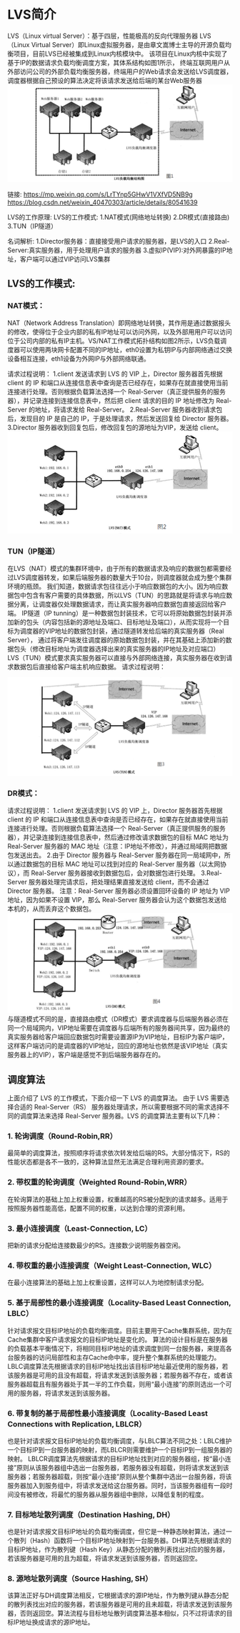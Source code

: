 # LVS简介
LVS（Linux virtual Server）：基于四层，性能极高的反向代理服务器
LVS（Linux Virtual Server）即Linux虚拟服务器，是由章文嵩博士主导的开源负载均衡项目，目前LVS已经被集成到Linux内核模块中。
该项目在Linux内核中实现了基于IP的数据请求负载均衡调度方案，其体系结构如图1所示，
终端互联网用户从外部访问公司的外部负载均衡服务器，终端用户的Web请求会发送给LVS调度器，调度器根据自己预设的算法决定将该请求发送给后端的某台Web服务器
![lvs负载均衡结构图-01.png](./img/lvs/lvs负载均衡结构图-01.png)

链接: https://mp.weixin.qq.com/s/LrTYnp5GHwV1VXfVD5NB9g
https://blog.csdn.net/weixin_40470303/article/details/80541639

LVS的工作原理:
LVS的工作模式:
1.NAT模式(网络地址转换)
2.DR模式(直接路由)
3.TUN（IP隧道）

名词解析:
1.Director服务器：直接接受用户请求的服务器，是LVS的入口
2.Real-Server:真实服务器，用于处理用户请求的服务器
3.虚拟IP(VIP):对外网暴露的IP地址，客户端可以通过VIP访问LVS集群

## LVS的工作模式:
### NAT模式：

NAT（Network Address Translation）即网络地址转换，其作用是通过数据报头的修改，使得位于企业内部的私有IP地址可以访问外网，以及外部用用户可以访问位于公司内部的私有IP主机。VS/NAT工作模式拓扑结构如图2所示，LVS负载调度器可以使用两块网卡配置不同的IP地址，eth0设置为私钥IP与内部网络通过交换设备相互连接，eth1设备为外网IP与外部网络联通。

请求过程说明：
1.client 发送请求到 LVS 的 VIP 上，Director 服务器首先根据 client 的 IP 和端口从连接信息表中查询是否已经存在，如果存在就直接使用当前连接进行处理。否则根据负载算法选择一个 Real-Server（真正提供服务的服务器），并记录连接到连接信息表中，然后把 client 请求的目的 IP 地址修改为 Real-Server 的地址，将请求发给 Real-Server。
2.Real-Server 服务器收到请求包后，发现目的 IP 是自己的 IP，于是处理请求，然后发送回复给 Director 服务器。
3.Director 服务器收到回复包后，修改回复包的源地址为VIP，发送给 client。
![lvs-nat模式-02.png](./img/lvs/lvs-nat模式-02.png)


### TUN（IP隧道）
在LVS（NAT）模式的集群环境中，由于所有的数据请求及响应的数据包都需要经过LVS调度器转发，如果后端服务器的数量大于10台，则调度器就会成为整个集群环境的瓶颈。
我们知道，数据请求包往往远小于响应数据包的大小。因为响应数据包中包含有客户需要的具体数据，所以LVS（TUN）的思路就是将请求与响应数据分离，让调度器仅处理数据请求，而让真实服务器响应数据包直接返回给客户端。
IP隧道（IP tunning）是一种数据包封装技术，它可以将原始数据包封装并添加新的包头（内容包括新的源地址及端口、目标地址及端口），从而实现将一个目标为调度器的VIP地址的数据包封装，通过隧道转发给后端的真实服务器（Real Server），
通过将客户端发往调度器的原始数据包封装，并在其基础上添加新的数据包头（修改目标地址为调度器选择出来的真实服务器的IP地址及对应端口）
LVS（TUN）模式要求真实服务器可以直接与外部网络连接，真实服务器在收到请求数据包后直接给客户端主机响应数据。
请求过程说明：



![lvs-tun模式-03.png](./img/lvs/lvs-tun模式-03.png)


### DR模式：
请求过程说明：
1.client 发送请求到 LVS 的 VIP 上，Director 服务器首先根据 client 的 IP 和端口从连接信息表中查询是否已经存在，如果存在就直接使用当前连接进行处理。否则根据负载算法选择一个 Real-Server（真正提供服务的服务器），并记录连接到连接信息表中，然后通过修改请求数据包的目标 MAC 地址为 Real-Server 服务器的 MAC 地址（注意：IP地址不修改），并通过局域网把数据包发送出去。
2.由于 Director 服务器与 Real-Server 服务器在同一局域网中，所以通过数据包的目标 MAC 地址可以找到对应的 Real-Server 服务器（以太网协议），而 Real-Server 服务器接收到数据包后，会对数据包进行处理。
3.Real-Server 服务器处理完请求后，把处理结果直接发送给 client，而不会通过 Director 服务器。
注意：Real-Server 服务器必须设置回环设备的 IP 地址为 VIP 地址，因为如果不设置 VIP，那么 Real-Server 服务器会认为这个数据包发送给本机的，从而丢弃这个数据包。
![lvs-dr模式-03.png](./img/lvs/lvs-dr模式-03.png)
与隧道模式不同的是，直接路由模式（DR模式）要求调度器与后端服务器必须在同一个局域网内，VIP地址需要在调度器与后端所有的服务器间共享，因为最终的真实服务器给客户端回应数据包时需要设置源IP为VIP地址，目标IP为客户端IP，这样客户端访问的是调度器的VIP地址，回应的源地址也依然是该VIP地址（真实服务器上的VIP），客户端是感觉不到后端服务器存在的。




## 调度算法
上面介绍了 LVS 的工作模式，下面介绍一下 LVS 的调度算法。
由于 LVS 需要选择合适的 Real-Server（RS） 服务器处理请求，所以需要根据不同的需求选择不同的调度算法来选择 Real-Server 服务器。LVS 的调度算法主要有以下几种：
### 1. 轮询调度（Round-Robin,RR）
  最简单的调度算法，按照顺序将请求依次转发给后端的RS。大部分情况下，RS的性能状态都是各不一致的，这种算法显然无法满足合理利用资源的要求。

### 2. 带权重的轮询调度（Weighted Round-Robin,WRR）
  在轮询算法的基础上加上权重设置，权重越高的RS被分配到的请求越多。适用于按照服务器性能高低，配置不同的权重，以达到合理的资源利用。

### 3. 最小连接调度（Least-Connection, LC）
  把新的请求分配给连接数最少的RS。连接数少说明服务器空闲。

### 4. 带权重的最小连接调度（Weight Least-Connection, WLC）
  在最小连接算法的基础上加上权重设置，这样可以人为地控制请求分配。

### 5. 基于局部性的最小连接调度（Locality-Based Least Connection, LBLC）
  针对请求报文目标IP地址的负载均衡调度。目前主要用于Cache集群系统，因为在Cache集群中客户请求报文的目标IP地址是变化的。
  算法的设计目标是在服务器的负载基本平衡情况下，将相同目标IP地址的请求调度到同一台服务器，来提高各台服务器的访问局部性和主存Cache命中率，提升整个集群系统的处理能力。
  LBLC调度算法先根据请求的目标IP地址找出该目标IP地址最近使用的服务器，若该服务器是可用的且没有超载，将请求发送到该服务器；若服务器不存在，或者该服务器超载且有服务器处于其一半的工作负载，则用“最小连接”的原则选出一个可用的服务器，将请求发送到该服务器。

### 6. 带复制的基于局部性最小连接调度（Locality-Based Least Connections with Replication, LBLCR）
  也是针对请求报文目标IP地址的负载均衡调度，与LBLC算法不同之处：LBLC维护一个目标IP到一台服务器的映射，而LBLCR则需要维护一个目标IP到一组服务器的映射。
  LBLCR调度算法先根据请求的目标IP地址找到对应的服务器组，按“最小连接”原则从该服务器组中选出一台服务器，若服务器没有超载，则将请求发送到该服务器；若服务器超载，则按“最小连接”原则从整个集群中选出一台服务器，将该服务器加入到服务组中，将请求发送给这台服务器。同时，当该服务器组有一段时间没有被修改，将最忙的服务器从服务器组中删除，以降低复制的程度。

### 7. 目标地址散列调度（Destination Hashing, DH）
  也是针对请求报文目标IP地址的负载均衡调度，但它是一种静态映射算法，通过一个散列（Hash）函数将一个目标IP地址映射到一台服务器。DH算法先根据请求的目标IP地址，作为散列键（Hash Key）从静态分配的散列表找出对应的服务器，若该服务器是可用的且为超载，将请求发送到该服务器，否则返回空。

### 8. 源地址散列调度（Source Hashing, SH）
  该算法正好与DH调度算法相反，它根据请求的源IP地址，作为散列键从静态分配的散列表找出对应的服务器，若该服务器是可用的且未超载，将请求发送到该服务器，否则返回空。算法流程与目标地址散列调度算法基本相似，只不过将请求的目标IP地址换成请求的源IP地址。